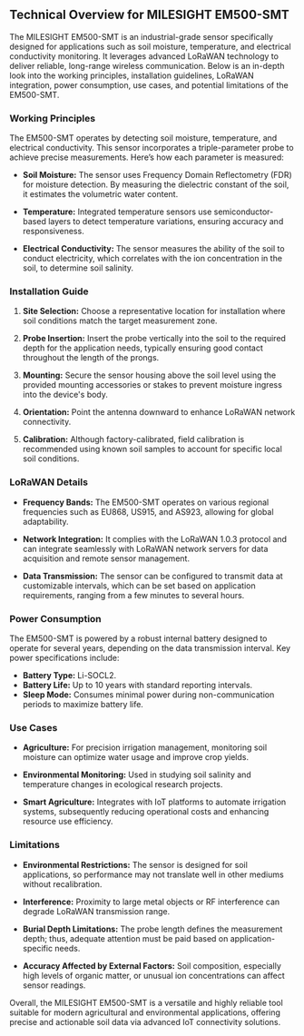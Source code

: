 ## Technical Overview for MILESIGHT EM500-SMT

The MILESIGHT EM500-SMT is an industrial-grade sensor specifically designed for applications such as soil moisture, temperature, and electrical conductivity monitoring. It leverages advanced LoRaWAN technology to deliver reliable, long-range wireless communication. Below is an in-depth look into the working principles, installation guidelines, LoRaWAN integration, power consumption, use cases, and potential limitations of the EM500-SMT.

### Working Principles

The EM500-SMT operates by detecting soil moisture, temperature, and electrical conductivity. This sensor incorporates a triple-parameter probe to achieve precise measurements. Here’s how each parameter is measured:

- **Soil Moisture:** The sensor uses Frequency Domain Reflectometry (FDR) for moisture detection. By measuring the dielectric constant of the soil, it estimates the volumetric water content.
  
- **Temperature:** Integrated temperature sensors use semiconductor-based layers to detect temperature variations, ensuring accuracy and responsiveness.
  
- **Electrical Conductivity:** The sensor measures the ability of the soil to conduct electricity, which correlates with the ion concentration in the soil, to determine soil salinity.

### Installation Guide

1. **Site Selection:** Choose a representative location for installation where soil conditions match the target measurement zone.
   
2. **Probe Insertion:** Insert the probe vertically into the soil to the required depth for the application needs, typically ensuring good contact throughout the length of the prongs.
   
3. **Mounting:** Secure the sensor housing above the soil level using the provided mounting accessories or stakes to prevent moisture ingress into the device's body.
   
4. **Orientation:** Point the antenna downward to enhance LoRaWAN network connectivity.
   
5. **Calibration:** Although factory-calibrated, field calibration is recommended using known soil samples to account for specific local soil conditions.

### LoRaWAN Details

- **Frequency Bands:** The EM500-SMT operates on various regional frequencies such as EU868, US915, and AS923, allowing for global adaptability.
  
- **Network Integration:** It complies with the LoRaWAN 1.0.3 protocol and can integrate seamlessly with LoRaWAN network servers for data acquisition and remote sensor management.
  
- **Data Transmission:** The sensor can be configured to transmit data at customizable intervals, which can be set based on application requirements, ranging from a few minutes to several hours.

### Power Consumption

The EM500-SMT is powered by a robust internal battery designed to operate for several years, depending on the data transmission interval. Key power specifications include:

- **Battery Type:** Li-SOCL2.
- **Battery Life:** Up to 10 years with standard reporting intervals.
- **Sleep Mode:** Consumes minimal power during non-communication periods to maximize battery life.

### Use Cases

- **Agriculture:** For precision irrigation management, monitoring soil moisture can optimize water usage and improve crop yields.
 
- **Environmental Monitoring:** Used in studying soil salinity and temperature changes in ecological research projects.
  
- **Smart Agriculture:** Integrates with IoT platforms to automate irrigation systems, subsequently reducing operational costs and enhancing resource use efficiency.

### Limitations

- **Environmental Restrictions:** The sensor is designed for soil applications, so performance may not translate well in other mediums without recalibration.
  
- **Interference:** Proximity to large metal objects or RF interference can degrade LoRaWAN transmission range.
  
- **Burial Depth Limitations:** The probe length defines the measurement depth; thus, adequate attention must be paid based on application-specific needs.
  
- **Accuracy Affected by External Factors:** Soil composition, especially high levels of organic matter, or unusual ion concentrations can affect sensor readings.

Overall, the MILESIGHT EM500-SMT is a versatile and highly reliable tool suitable for modern agricultural and environmental applications, offering precise and actionable soil data via advanced IoT connectivity solutions.